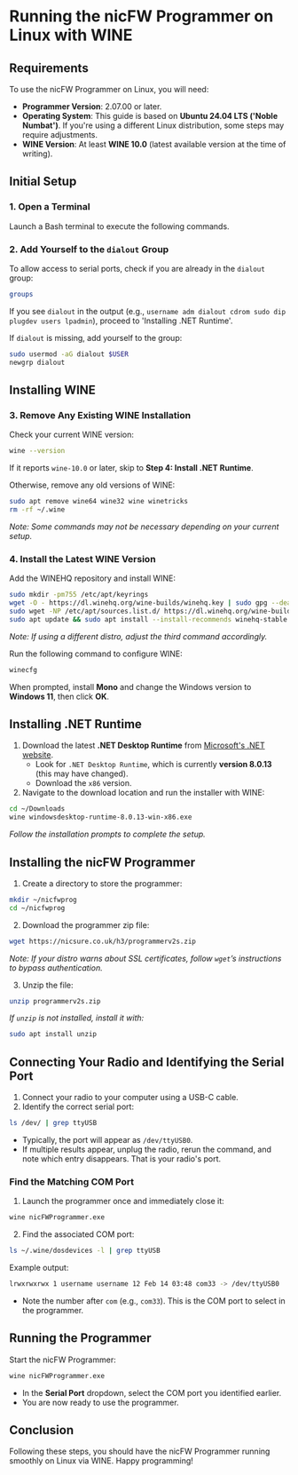 # Running the nicFW Programmer on Linux with WINE

## Requirements
To use the nicFW Programmer on Linux, you will need:
- **Programmer Version**: 2.07.00 or later.
- **Operating System**: This guide is based on **Ubuntu 24.04 LTS ('Noble Numbat')**. If you're using a different Linux distribution, some steps may require adjustments.
- **WINE Version**: At least **WINE 10.0** (latest available version at the time of writing).

## Initial Setup
### 1. Open a Terminal
Launch a Bash terminal to execute the following commands.

### 2. Add Yourself to the `dialout` Group
To allow access to serial ports, check if you are already in the `dialout` group:
```bash
groups
```
If you see `dialout` in the output (e.g., `username adm dialout cdrom sudo dip plugdev users lpadmin`), proceed to 'Installing .NET Runtime'.

If `dialout` is missing, add yourself to the group:
```bash
sudo usermod -aG dialout $USER
newgrp dialout
```

## Installing WINE
### 3. Remove Any Existing WINE Installation
Check your current WINE version:
```bash
wine --version
```
If it reports `wine-10.0` or later, skip to **Step 4: Install .NET Runtime**.

Otherwise, remove any old versions of WINE:
```bash
sudo apt remove wine64 wine32 wine winetricks
rm -rf ~/.wine
```
_Note: Some commands may not be necessary depending on your current setup._

### 4. Install the Latest WINE Version
Add the WINEHQ repository and install WINE:
```bash
sudo mkdir -pm755 /etc/apt/keyrings
wget -O - https://dl.winehq.org/wine-builds/winehq.key | sudo gpg --dearmor -o /etc/apt/keyrings/winehq-archive.key -
sudo wget -NP /etc/apt/sources.list.d/ https://dl.winehq.org/wine-builds/ubuntu/dists/noble/winehq-noble.sources
sudo apt update && sudo apt install --install-recommends winehq-stable
```
_Note: If using a different distro, adjust the third command accordingly._

Run the following command to configure WINE:
```bash
winecfg
```
When prompted, install **Mono** and change the Windows version to **Windows 11**, then click **OK**.

## Installing .NET Runtime
1. Download the latest **.NET Desktop Runtime** from [Microsoft's .NET website](https://dotnet.microsoft.com/en-us/download/dotnet/8.0).
   - Look for `.NET Desktop Runtime`, which is currently **version 8.0.13** (this may have changed).
   - Download the `x86` version.
2. Navigate to the download location and run the installer with WINE:
```bash
cd ~/Downloads
wine windowsdesktop-runtime-8.0.13-win-x86.exe
```
_Follow the installation prompts to complete the setup._

## Installing the nicFW Programmer
1. Create a directory to store the programmer:
```bash
mkdir ~/nicfwprog
cd ~/nicfwprog
```
2. Download the programmer zip file:
```bash
wget https://nicsure.co.uk/h3/programmerv2s.zip
```
_Note: If your distro warns about SSL certificates, follow `wget`’s instructions to bypass authentication._

3. Unzip the file:
```bash
unzip programmerv2s.zip
```
_If `unzip` is not installed, install it with:_
```bash
sudo apt install unzip
```

## Connecting Your Radio and Identifying the Serial Port
1. Connect your radio to your computer using a USB-C cable.
2. Identify the correct serial port:
```bash
ls /dev/ | grep ttyUSB
```
- Typically, the port will appear as `/dev/ttyUSB0`.
- If multiple results appear, unplug the radio, rerun the command, and note which entry disappears. That is your radio's port.

### Find the Matching COM Port
1. Launch the programmer once and immediately close it:
```bash
wine nicFWProgrammer.exe
```
2. Find the associated COM port:
```bash
ls ~/.wine/dosdevices -l | grep ttyUSB
```
Example output:
```bash
lrwxrwxrwx 1 username username 12 Feb 14 03:48 com33 -> /dev/ttyUSB0
```
- Note the number after `com` (e.g., `com33`). This is the COM port to select in the programmer.

## Running the Programmer
Start the nicFW Programmer:
```bash
wine nicFWProgrammer.exe
```
- In the **Serial Port** dropdown, select the COM port you identified earlier.
- You are now ready to use the programmer.

## Conclusion
Following these steps, you should have the nicFW Programmer running smoothly on Linux via WINE. Happy programming!
